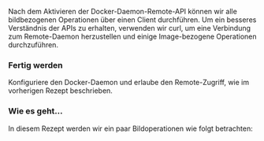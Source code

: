 Nach dem Aktivieren der Docker-Daemon-Remote-API können wir alle bildbezogenen Operationen über einen Client durchführen. Um ein besseres Verständnis der APIs zu erhalten, verwenden wir curl, um eine Verbindung zum Remote-Daemon herzustellen und einige Image-bezogene Operationen durchzuführen.

### Fertig werden

Konfiguriere den Docker-Daemon und erlaube den Remote-Zugriff, wie im vorherigen Rezept beschrieben.

### Wie es geht…

In diesem Rezept werden wir ein paar Bildoperationen wie folgt betrachten: